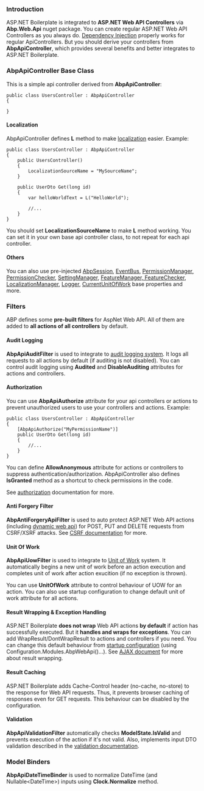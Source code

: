 ### Introduction

ASP.NET Boilerplate is integrated to **ASP.NET Web API Controllers** via
**Abp.Web.Api** nuget package. You can create regular ASP.NET Web API
Controllers as you always do. [Dependency
Injection](/Pages/Documents/Dependency-Injection) properly works for
regular ApiControllers. But you should derive your controllers from
**AbpApiController**, which provides several benefits and better
integrates to ASP.NET Boilerplate.

### AbpApiController Base Class

This is a simple api controller derived from **AbpApiController**:

    public class UsersController : AbpApiController
    {

    }

#### Localization

AbpApiController defines **L** method to make
[localization](/Pages/Documents/Localization) easier. Example:

    public class UsersController : AbpApiController
    {
        public UsersController()
        {
            LocalizationSourceName = "MySourceName";
        }

        public UserDto Get(long id)
        {
            var helloWorldText = L("HelloWorld");

            //...
        }
    }

You should set **LocalizationSourceName** to make **L** method working.
You can set it in your own base api controller class, to not repeat for
each api controller.

#### Others

You can also use pre-injected
[AbpSession](/Pages/Documents/Abp-Session),
[EventBus](/Pages/Documents/EventBus-Domain-Events), [PermissionManager,
PermissionChecker](/Pages/Documents/Authorization),
[SettingManager](/Pages/Documents/Setting-Management), [FeatureManager,
FeatureChecker](/Pages/Documents/Feature-Management),
[LocalizationManager](/Pages/Documents/Localization),
[Logger](/Pages/Documents/Logging),
[CurrentUnitOfWork](/Pages/Documents/Unit-Of-Work) base properties and
more.

### Filters

ABP defines some **pre-built filters** for AspNet Web API. All of them
are added to **all actions of all controllers** by default.

#### Audit Logging

**AbpApiAuditFilter** is used to integrate to [audit logging
system](Audit-Logging.md). It logs all requests to all actions by
default (if auditing is not disabled). You can control audit logging
using **Audited** and **DisableAuditing** attributes for actions and
controllers.

#### Authorization

You can use **AbpApiAuthorize** attribute for your api controllers or
actions to prevent unauthorized users to use your controllers and
actions. Example:

    public class UsersController : AbpApiController
    {
        [AbpApiAuthorize("MyPermissionName")]
        public UserDto Get(long id)
        {
            //...
        }
    }

You can define **AllowAnonymous** attribute for actions or controllers
to suppress authentication/authorization. AbpApiController also defines
**IsGranted** method as a shortcut to check permissions in the code.

See [authorization](/Pages/Documents/Authorization) documentation for
more. 

#### Anti Forgery Filter

**AbpAntiForgeryApiFilter** is used to auto protect ASP.NET Web API
actions (including [dynamic web api](Dynamic-Web-API.md)) for POST,
PUT and DELETE requests from CSRF/XSRF attacks. See [CSRF
documentation](XSRF-CSRF-Protection.md) for more. 

#### Unit Of Work

**AbpApiUowFilter** is used to integrate to [Unit of
Work](Unit-Of-Work.md) system. It automatically begins a new unit of
work before an action execution and completes unit of work after action
exucition (if no exception is thrown).

You can use **UnitOfWork** attribute to control behaviour of UOW for an
action. You can also use startup configuration to change default unit of
work attribute for all actions.

#### Result Wrapping & Exception Handling

ASP.NET Boilerplate **does not wrap** Web API actions **by default** if
action has successfully executed. But it **handles and wraps for
exceptions**. You can add WrapResult/DontWrapResult to actions and
controllers if you need. You can change this default behaviour from
[startup configuration](Startup-Configuration.md) (using
Configuration.Modules.AbpWebApi()...). See [AJAX
document](Javascript-API/AJAX.md) for more about result wrapping. 

#### Result Caching

ASP.NET Boilerplate adds Cache-Control header (no-cache, no-store) to
the response for Web API requests. Thus, it prevents browser caching of
responses even for GET requests. This behaviour can be disabled by the
configuration.

#### Validation

**AbpApiValidationFilter** automatically checks **ModelState.IsValid**
and prevents execution of the action if it's not valid. Also, implements
input DTO validation described in the [validation
documentation](Validating-Data-Transfer-Objects.md).

### Model Binders

**AbpApiDateTimeBinder** is used to normalize DateTime (and
Nullable&lt;DateTime&gt;) inputs using **Clock.Normalize** method.
